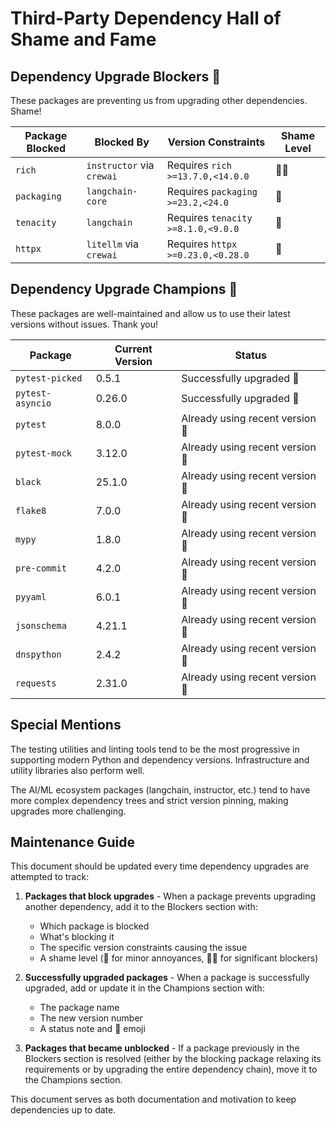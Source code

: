 # Third-Party Dependency Hall of Shame and Fame

## Dependency Upgrade Blockers 🧐

These packages are preventing us from upgrading other dependencies. Shame!

| Package Blocked | Blocked By | Version Constraints | Shame Level |
|-----------------|------------|---------------------|-------------|
| `rich` | `instructor` via `crewai` | Requires `rich >=13.7.0,<14.0.0` | 🧐🧐 |
| `packaging` | `langchain-core` | Requires `packaging >=23.2,<24.0` | 🧐 |
| `tenacity` | `langchain` | Requires `tenacity >=8.1.0,<9.0.0` | 🧐 |
| `httpx` | `litellm` via `crewai` | Requires `httpx >=0.23.0,<0.28.0` | 🧐 |

## Dependency Upgrade Champions 🤩

These packages are well-maintained and allow us to use their latest versions without issues. Thank you!

| Package | Current Version | Status |
|---------|----------------|--------|
| `pytest-picked` | 0.5.1 | Successfully upgraded 🤩 |
| `pytest-asyncio` | 0.26.0 | Successfully upgraded 🤩 |
| `pytest` | 8.0.0 | Already using recent version 🤩 |
| `pytest-mock` | 3.12.0 | Already using recent version 🤩 |
| `black` | 25.1.0 | Already using recent version 🤩 |
| `flake8` | 7.0.0 | Already using recent version 🤩 |
| `mypy` | 1.8.0 | Already using recent version 🤩 |
| `pre-commit` | 4.2.0 | Already using recent version 🤩 |
| `pyyaml` | 6.0.1 | Already using recent version 🤩 |
| `jsonschema` | 4.21.1 | Already using recent version 🤩 |
| `dnspython` | 2.4.2 | Already using recent version 🤩 |
| `requests` | 2.31.0 | Already using recent version 🤩 |

## Special Mentions

The testing utilities and linting tools tend to be the most progressive in supporting modern Python and dependency versions. Infrastructure and utility libraries also perform well.

The AI/ML ecosystem packages (langchain, instructor, etc.) tend to have more complex dependency trees and strict version pinning, making upgrades more challenging.

## Maintenance Guide

This document should be updated every time dependency upgrades are attempted to track:

1. **Packages that block upgrades** - When a package prevents upgrading another dependency, add it to the Blockers section with:

   - Which package is blocked
   - What's blocking it
   - The specific version constraints causing the issue
   - A shame level (🧐 for minor annoyances, 🧐🧐 for significant blockers)

1. **Successfully upgraded packages** - When a package is successfully upgraded, add or update it in the Champions section with:

   - The package name
   - The new version number
   - A status note and 🤩 emoji

1. **Packages that became unblocked** - If a package previously in the Blockers section is resolved (either by the blocking package relaxing its requirements or by upgrading the entire dependency chain), move it to the Champions section.

This document serves as both documentation and motivation to keep dependencies up to date.

